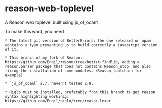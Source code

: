 # reason-web-toplevel
A Reason web toplevel built using js_of_ocaml

To make this word, you need

	* The latest git version of BetterErrors: the one released on opam contains a typo preventing us to build correctly a javascript version of it.

	* This branch of my fork of Reason: https://github.com/Engil/reason/tree/better-findlib, adding a reason.parser package that does not contains Reason_utop, and also fixing the installation of some modules. (Reason_toolchain for example)

	* `js_of_ocaml` 2.7, haven't tested 2.8.

	* Higlo must be installed, preferably from this branch to get reason syntax highlighting workinig: https://github.com/Engil/higlo/tree/reason-lexer
